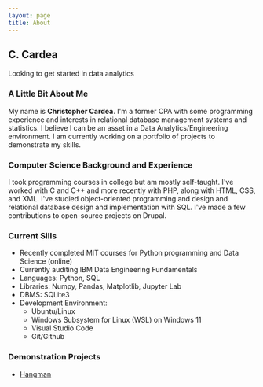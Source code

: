 ```yaml
---
layout: page
title: About
---
```

## C. Cardea
Looking to get started in data analytics

### A Little Bit About Me
My name is **Christopher Cardea**. I'm a former CPA with some programming experience and interests in relational database management systems and statistics. I believe I can be an asset in a Data Analytics/Engineering environment. I am currently working on a portfolio of projects to demonstrate my skills. 

### Computer Science Background and Experience
I took programming courses in college but am mostly self-taught. I've worked with C and C++ and more recently with PHP, along with HTML, CSS, and XML. I've studied object-oriented programming and design and relational database design and implementation with SQL. I've made a few contributions to open-source projects on Drupal.

### Current Sills 
- Recently completed MIT courses for Python programming and Data Science (online)
- Currently auditing IBM Data Engineering Fundamentals
- Languages: Python, SQL
- Libraries: Numpy, Pandas, Matplotlib, Jupyter Lab
- DBMS: SQLite3
- Development Environment:
    - Ubuntu/Linux
    - Windows Subsystem for Linux (WSL) on Windows 11
    - Visual Studio Code
    - Git/Github

### Demonstration Projects
- [Hangman](https://colab.research.google.com/drive/1W2l2p6HtsIvk-obAqS1zUoBK4H1xOovy?usp=sharing)
